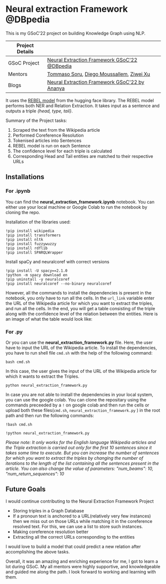 # Neural extraction Framework @DBpedia
This is my GSoC’22 project on building Knowledge Graph using NLP.

|   Project Details     | |
|-------------|-------------|
| GSoC Project | [Neural Extraction Framework GSoC'22 @DBpedia](https://summerofcode.withgoogle.com/programs/2022/projects/HIqpMFb3)        |
| Mentors | [Tommaso Soru](https://github.com/mommi84), [Diego Moussallem](https://github.com/DiegoMoussallem), [Ziwei Xu](https://github.com/zoeNantes)|
| Blogs | [Neural Extraction Framework GSoC'22 by Ananya](https://ananyaiitbhilai.github.io/DBpedia_GSoC2022_Neural_Extraction_Framework) |



It uses the [REBEL model](https://huggingface.co/Babelscape/rebel-large) from the hugging face library. The REBEL model performs both NER and Relation Extraction. It takes input as a sentence and outputs a triple *{head, type, tail}*.

Summary of the Project tasks:
1. Scraped the text from the Wikipedia article
2. Performed Coreference Resolution
3. Tokenised articles into Sentences
4. REBEL model is run on each Sentence
5. The confidence level for each triple is calculated
6. Corresponding Head and Tail entities are matched to their respective URLs

## Installations

### For .ipynb
You can find the **neural_extraction_framework.ipynb** notebook. You can either use your local machine or Google Colab to run the notebook by cloning the repo.

Installation of the libraries used:
```
!pip install wikipedia
!pip install transformers
!pip install nltk
!pip install fuzzywuzzy
!pip install rdflib
!pip install SPARQLWrapper
```
Install spaCy and neuralcoref with correct versions
```
!pip install -U spacy==2.1.0 
!python -m spacy download en
!pip uninstall -y neuralcoref 
!pip install neuralcoref --no-binary neuralcoref
```
However, all the commands to install the dependencies is present in the notebook, you only have to run all the cells. In the `url_link` variable enter the URL of the Wikipedia article for which you want to extract the triples, and run all the cells. In the end, you will get a table consisting of the triple along with the confidence level of the relation between the entities. Here is an image of what the table would look like:


### For .py
Or you can use the **neural_extraction_framework.py** file. Here, the user have to input the URL of the Wikipedia article. To install the dependencies, you have to run shell file `cmd.sh` with the help of the following command:
```
bash cmd.sh
```
In this case, the user gives the input of the URL of the Wikipedia article for which it wants to extract the Triples.
```
python neural_extraction_framework.py
```

In case you are not able to install the dependencies in your local system, you can use the google colab. You can clone the repositary using the commands preceeded by a `!` on google colab and then run the cells or upload both these files(`cmd.sh`, `neural_extraction_framework.py` ) in the root path and then run the following commands:
```
!bash cmd.sh
```
```
!python neural_extraction_framework.py
```
*Please note: It only works for the English language Wikipedia articles and the Triple extraction is carried out only for the first 10 sentences since it takes some time to execute. But you can increase the number of sentences for which you want to extract the triples by changing the number of iterations to the length of the list containing all the sentences present in the article. You can also change the value of parameters:  "num_beams": 10,
    "num_return_sequences": 10*

## Future Goals
I would continue contributing to the Neural Extraction Framework Project
- Storing triples in a Graph Database
- If a pronoun text is anchored to a URL(relatively very few instances) then we miss out on those URLs while matching it in the coreference resolved text.  For this, we can use a list to store such instances.
- Making coreference resolution better
- Extracting all the correct URLs corresponding to the entities

I would love to build a model that could predict a new relation after accomplishing the above tasks.

Overall, it was an amazing and enriching experience for me, I got to learn a lot during GSoC. My all mentors were highly supportive, and knowledgeable and guided me along the path. I look forward to working and learning with them.
